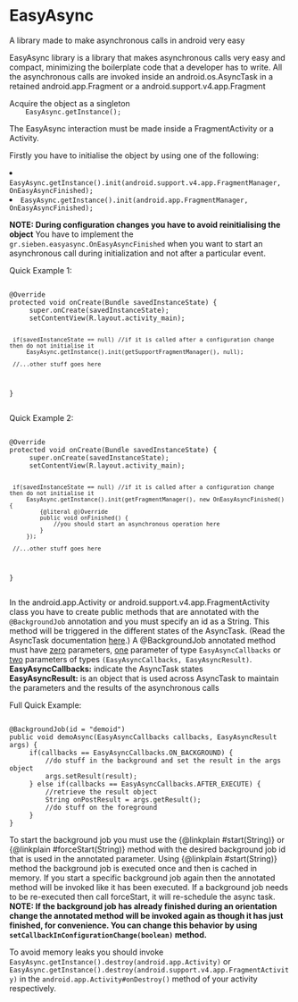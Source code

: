 EasyAsync
=========

A library made to make asynchronous calls in android very easy

EasyAsync library is a library that makes asynchronous calls very easy and compact, minimizing the boilerplate
code that a developer has to write. All the asynchronous calls are invoked inside an android.os.AsyncTask in a
retained android.app.Fragment or a android.support.v4.app.Fragment
<p>
Acquire the object as a singleton
<code>
    EasyAsync.getInstance();
</code></p>
The EasyAsync interaction must be made inside a FragmentActivity or a Activity.
<p>
Firstly you have to initialise the object by using one of the following:
<li>
<code>EasyAsync.getInstance().init(android.support.v4.app.FragmentManager, OnEasyAsyncFinished);</code>
</li>
<li>
<code>EasyAsync.getInstance().init(android.app.FragmentManager, OnEasyAsyncFinished);</code>
</li>
</p>

<b>NOTE: During configuration changes you have to avoid reinitialising the object</b>
You have to implement the <code>gr.sieben.easyasync.OnEasyAsyncFinished</code> when you want to start an asynchronous call during initialization and not after a particular event.
<p>
Quick Example 1:
<pre><code>
@Override
protected void onCreate(Bundle savedInstanceState) {
     super.onCreate(savedInstanceState);
     setContentView(R.layout.activity_main);

     if(savedInstanceState == null) //if it is called after a configuration change then do not initialise it
         EasyAsync.getInstance().init(getSupportFragmentManager(), null);

     //...other stuff goes here
}
</code></pre>
</p>

<p>
Quick Example 2:
<pre><code>
@Override
protected void onCreate(Bundle savedInstanceState) {
     super.onCreate(savedInstanceState);
     setContentView(R.layout.activity_main);

     if(savedInstanceState == null) //if it is called after a configuration change then do not initialise it
         EasyAsync.getInstance().init(getFragmentManager(), new OnEasyAsyncFinished() {
             {@literal @)Override
             public void onFinished() {
                 //you should start an asynchronous operation here
             }
         });

     //...other stuff goes here
}
</code></pre>
</p>
<p>
In the android.app.Activity or android.support.v4.app.FragmentActivity class you have to create public methods
that are annotated with the <code>@BackgroundJob</code> annotation and you must specify an id as a String. This method will be triggered in the different states of the AsyncTask. (Read the AsyncTask documentation <a href="http://developer.android.com/reference/android/os/AsyncTask.html">here</a>.)
A @BackgroundJob annotated method must have <u>zero</u> parameters, <u>one</u> parameter of type <code>EasyAsyncCallbacks</code> or <u>two</u> parameters of types <code>(EasyAsyncCallbacks, EasyAsyncResult)</code>.
<br/>
<b>EasyAsyncCallbacks:</b> indicate the AsyncTask states
<br/>
<b>EasyAsyncResult:</b> is an object that is used across AsyncTask to maintain the parameters and the results of the asynchronous calls
</p>
<p>
Full Quick Example:
<pre><code>
@BackgroundJob(id = "demoid")
public void demoAsync(EasyAsyncCallbacks callbacks, EasyAsyncResult<String, String> args) {
     if(callbacks == EasyAsyncCallbacks.ON_BACKGROUND) {
         //do stuff in the background and set the result in the args object
         args.setResult(result);
     } else if(callbacks == EasyAsyncCallbacks.AFTER_EXECUTE) {
         //retrieve the result object
         String onPostResult = args.getResult();
         //do stuff on the foreground
     }
}
</code></pre>
</p>
<p>
To start the background job you must use the {@linkplain #start(String)} or {@linkplain #forceStart(String)} method with the desired
background job id that is used in the annotated parameter. Using {@linkplain #start(String)} method the background job is executed once and then
is cached in memory. If you start a specific background job again then the annotated method will be invoked like it has been executed.
If a background job needs to be re-executed then call forceStart, it will re-schedule the async task.
<b>NOTE: If the background job has already finished during an orientation change the annotated method will be invoked again as though it has just finished, for convenience. You can change this behavior by using <code>setCallbackInConfigurationChange(boolean)</code> method.</b>
</p>
<p>
To avoid memory leaks you should invoke <code>EasyAsync.getInstance().destroy(android.app.Activity)</code> or <code>EasyAsync.getInstance().destroy(android.support.v4.app.FragmentActivity)</code>
in the <code>android.app.Activity#onDestroy()</code> method of your activity respectively.
</p>
